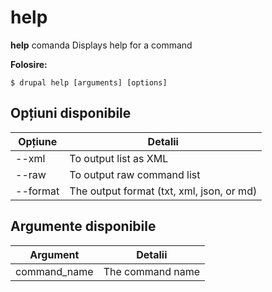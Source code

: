 # help
**help** comanda Displays help for a command

**Folosire:**
```
$ drupal help [arguments] [options] 
```

## Opțiuni disponibile
Opțiune | Detalii
-------|-------------
--xml | To output list as XML
--raw | To output raw command list
--format | The output format (txt, xml, json, or md)

## Argumente disponibile
Argument | Detalii
---------|-------------
command_name | The command name
